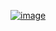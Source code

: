 ﻿[![image](https://github.com/user-attachments/assets/9abb7d5c-5b8c-4ab7-bb8a-d1cd220a9aa1)](https://www.acmicpc.net/problem/14499)
